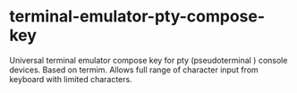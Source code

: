 terminal-emulator-pty-compose-key
=================================

Universal terminal emulator compose key for pty (pseudoterminal ) console devices. Based on termim. Allows full range of character input from keyboard with limited characters. 
